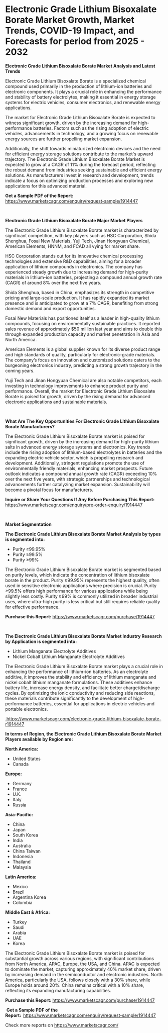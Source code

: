<p><h1>Electronic Grade Lithium Bisoxalate Borate Market Growth, Market Trends, COVID-19 Impact, and Forecasts for period from 2025 - 2032</h1></p><p><strong>Electronic Grade Lithium Bisoxalate Borate Market Analysis and Latest Trends</strong></p>
<p><p>Electronic Grade Lithium Bisoxalate Borate is a specialized chemical compound used primarily in the production of lithium-ion batteries and electronic components. It plays a crucial role in enhancing the performance and stability of battery electrolytes, making it essential in energy storage systems for electric vehicles, consumer electronics, and renewable energy applications. </p><p>The market for Electronic Grade Lithium Bisoxalate Borate is expected to witness significant growth, driven by the increasing demand for high-performance batteries. Factors such as the rising adoption of electric vehicles, advancements in technology, and a growing focus on renewable energy sources are further propelling market expansion. </p><p>Additionally, the shift towards miniaturized electronic devices and the need for efficient energy storage solutions contribute to the market's upward trajectory. The Electronic Grade Lithium Bisoxalate Borate Market is expected to grow at a CAGR of 11% during the forecast period, reflecting the robust demand from industries seeking sustainable and efficient energy solutions. As manufacturers invest in research and development, trends indicate a focus on optimizing production processes and exploring new applications for this advanced material.</p></p>
<p><strong>Get a Sample PDF of the Report:&nbsp;</strong> <a href="https://www.marketscagr.com/enquiry/request-sample/1914447?utm_campaign=1950&utm_medium=2&utm_source=Github&utm_content=ia&utm_term=03042025&utm_id=electronic-grade-lithium-bisoxalate-borate">https://www.marketscagr.com/enquiry/request-sample/1914447</a></p>
<p>&nbsp;</p>
<p><strong>Electronic Grade Lithium Bisoxalate Borate Major Market Players</strong></p>
<p><p>The Electronic Grade Lithium Bisoxalate Borate market is characterized by significant competition, with key players such as HSC Corporation, Shida Shenghua, Fosai New Materials, Yuji Tech, Jinan Hongyuan Chemical, American Elements, HNNM, and FCAD all vying for market share.</p><p>HSC Corporation stands out for its innovative chemical processing technologies and extensive R&D capabilities, aiming for a broader application of lithium compounds in electronics. The company has experienced steady growth due to increasing demand for high-purity materials in lithium-ion batteries, projecting a compound annual growth rate (CAGR) of around 8% over the next five years. </p><p>Shida Shenghua, based in China, emphasizes its strength in competitive pricing and large-scale production. It has rapidly expanded its market presence and is anticipated to grow at a 7% CAGR, benefiting from strong domestic demand and export opportunities.</p><p>Fosai New Materials has positioned itself as a leader in high-quality lithium compounds, focusing on environmentally sustainable practices. It reported sales revenue of approximately $50 million last year and aims to double this through expanded production capacity and market penetration in Asia and North America.</p><p>American Elements is a global supplier known for its diverse product range and high standards of quality, particularly for electronic-grade materials. The company’s focus on innovation and customized solutions caters to the burgeoning electronics industry, predicting a strong growth trajectory in the coming years.</p><p>Yuji Tech and Jinan Hongyuan Chemical are also notable competitors, each investing in technology improvements to enhance product purity and performance. Overall, the market for Electronic Grade Lithium Bisoxalate Borate is poised for growth, driven by the rising demand for advanced electronic applications and sustainable materials.</p></p>
<p>&nbsp;</p>
<p><strong>What Are The Key Opportunities For Electronic Grade Lithium Bisoxalate Borate Manufacturers?</strong></p>
<p><p>The Electronic Grade Lithium Bisoxalate Borate market is poised for significant growth, driven by the increasing demand for high-purity lithium salts in advanced energy storage systems and electronics. Key trends include the rising adoption of lithium-based electrolytes in batteries and the expanding electric vehicle sector, which is propelling research and development. Additionally, stringent regulations promote the use of environmentally friendly materials, enhancing market prospects. Future outlook indicates a compound annual growth rate (CAGR) exceeding 10% over the next five years, with strategic partnerships and technological advancements further catalyzing market expansion. Sustainability will become a pivotal focus for manufacturers.</p></p>
<p><strong>Inquire or Share Your Questions If Any Before Purchasing This Report:</strong> <a href="https://www.marketscagr.com/enquiry/pre-order-enquiry/1914447?utm_campaign=1950&utm_medium=2&utm_source=Github&utm_content=ia&utm_term=03042025&utm_id=electronic-grade-lithium-bisoxalate-borate">https://www.marketscagr.com/enquiry/pre-order-enquiry/1914447</a></p>
<p>&nbsp;</p>
<p><strong>Market Segmentation</strong></p>
<p><strong>The Electronic Grade Lithium Bisoxalate Borate Market Analysis by types is segmented into:</strong></p>
<p><ul><li>Purity ≥99.95%</li><li>Purity ≥99.5%</li><li>Purity ≥99%</li></ul></p>
<p><p>The Electronic Grade Lithium Bisoxalate Borate market is segmented based on purity levels, which indicate the concentration of lithium bisoxalate borate in the product. Purity ≥99.95% represents the highest quality, often used in sensitive electronic applications where precision is crucial. Purity ≥99.5% offers high performance for various applications while being slightly less costly. Purity ≥99% is commonly utilized in broader industrial uses, where ultra-high purity is less critical but still requires reliable quality for effective performance.</p></p>
<p><strong>Purchase this Report:&nbsp;</strong><a href="https://www.marketscagr.com/purchase/1914447?utm_campaign=1950&utm_medium=2&utm_source=Github&utm_content=ia&utm_term=03042025&utm_id=electronic-grade-lithium-bisoxalate-borate">https://www.marketscagr.com/purchase/1914447</a></p>
<p>&nbsp;</p>
<p><strong>The Electronic Grade Lithium Bisoxalate Borate Market Industry Research by Application is segmented into:</strong></p>
<p><ul><li>Lithium Manganate Electrolyte Additives</li><li>Nickel Cobalt Lithium Manganate Electrolyte Additives</li></ul></p>
<p><p>The Electronic Grade Lithium Bisoxalate Borate market plays a crucial role in enhancing the performance of lithium-ion batteries. As an electrolyte additive, it improves the stability and efficiency of lithium manganate and nickel cobalt lithium manganate formulations. These additives enhance battery life, increase energy density, and facilitate better charge/discharge cycles. By optimizing the ionic conductivity and reducing side reactions, these materials contribute significantly to the development of high-performance batteries, essential for applications in electric vehicles and portable electronics.</p></p>
<p><a href="https://www.marketscagr.com/electronic-grade-lithium-bisoxalate-borate-r1914447?utm_campaign=1950&utm_medium=2&utm_source=Github&utm_content=ia&utm_term=03042025&utm_id=electronic-grade-lithium-bisoxalate-borate">&nbsp;https://www.marketscagr.com/electronic-grade-lithium-bisoxalate-borate-r1914447</a></p>
<p><strong>In terms of Region, the Electronic Grade Lithium Bisoxalate Borate Market Players available by Region are:</strong></p>
<p>
    <p> <strong> North America: </strong>
        <ul>
            <li>United States</li>
            <li>Canada</li>
        </ul>
        </p> 
    <p> <strong> Europe: </strong>
        <ul>
            <li>Germany</li>
            <li>France</li>
            <li>U.K.</li>
            <li>Italy</li>
            <li>Russia</li>
        </ul>
        </p> 
    <p> <strong> Asia-Pacific: </strong>
        <ul>
            <li>China</li>
            <li>Japan</li>
            <li>South Korea</li>
            <li>India</li>
            <li>Australia</li>
            <li>China Taiwan</li>
            <li>Indonesia</li>
            <li>Thailand</li>
            <li>Malaysia</li>
        </ul>
        </p> 
    <p> <strong> Latin America: </strong>
        <ul>
            <li>Mexico</li>
            <li>Brazil</li>
            <li>Argentina Korea</li>
            <li>Colombia</li>
        </ul>
        </p> 
    <p> <strong> Middle East & Africa: </strong>
        <ul>
            <li>Turkey</li>
            <li>Saudi</li>
            <li>Arabia</li>
            <li>UAE</li>
            <li>Korea</li>
        </ul>
    </p>
    </p>
<p><p>The Electronic Grade Lithium Bisoxalate Borate market is poised for substantial growth across various regions, with significant contributions from North America, APAC, Europe, the USA, and China. APAC is expected to dominate the market, capturing approximately 40% market share, driven by increasing demand in the semiconductor and electronic industries. North America, particularly the USA, follows closely with a 30% share, while Europe holds around 20%. China remains critical with a 10% share, reflecting its expanding manufacturing capabilities.</p></p>
<p><strong>Purchase this Report: </strong><a href="https://www.marketscagr.com/purchase/1914447?utm_campaign=1950&utm_medium=2&utm_source=Github&utm_content=ia&utm_term=03042025&utm_id=electronic-grade-lithium-bisoxalate-borate">https://www.marketscagr.com/purchase/1914447</a></p>
<p>&nbsp;<strong>Get a Sample PDF of the Report:&nbsp;&nbsp;</strong><a href="https://www.marketscagr.com/enquiry/request-sample/1914447?utm_campaign=1950&utm_medium=2&utm_source=Github&utm_content=ia&utm_term=03042025&utm_id=electronic-grade-lithium-bisoxalate-borate">https://www.marketscagr.com/enquiry/request-sample/1914447</a></p>
<p><strong></strong></p>
<p>Check more reports on <a href="https://www.marketscagr.com/?utm_campaign=1950&utm_medium=2&utm_source=Github&utm_content=ia&utm_term=03042025&utm_id=electronic-grade-lithium-bisoxalate-borate">https://www.marketscagr.com/</a></p>